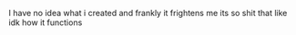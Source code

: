I have no idea what i created and frankly it frightens me 
its so shit that like idk how it functions
